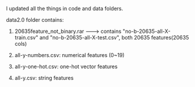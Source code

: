 I updated all the things in code and data folders.


data2.0 folder contains:

1) 20635feature_not_binary.rar ---> contains "no-b-20635-all-X-train.csv" and "no-b-20635-all-X-test.csv", both 20635 features(20635 cols)

2) all-y-numbers.csv: numerical features (0~19) 

3) all-y-one-hot.csv: one-hot vector features 	

4) all-y.csv: string features
